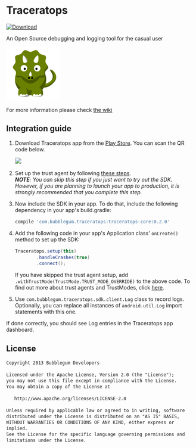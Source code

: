 Traceratops
===========
[ ![Download](https://api.bintray.com/packages/bubblegumdevs/Bubblegum/traceratops-sdk/images/download.svg) ](https://bintray.com/bubblegumdevs/Bubblegum/traceratops-sdk/_latestVersion)

An Open Source debugging and logging tool for the casual user

![](traceratops-app/src/main/res/mipmap-xxhdpi/ic_launcher.png)

For more information please check [the wiki][1]



Integration guide
-----------------

1. Download Traceratops app from the [Play Store](https://play.google.com/store/apps/details?id=com.bubblegum.traceratops.app). You can scan the QR code below.
   
   ![](https://cloud.githubusercontent.com/assets/1681767/12774900/4d20ccb8-ca6f-11e5-86aa-14ec68cb9096.png)
1. Set up the trust agent by following [these steps][2].  
_**NOTE**: You can skip this step if you just want to try out the SDK. However, if you are planning to launch your app to production, it is strongly recommended that you complete this step._
1. Now include the SDK in your app. To do that, include the following dependency in your app's build.gradle:

   ```groovy
   compile 'com.bubblegum.traceratops:traceratops-core:0.2.0'
   ```
1. Add the following code in your app's Application class' ```onCreate()``` method to set up the SDK:

    ```java
    Traceratops.setup(this)
            .handleCrashes(true)
            .connect();
    ```
   If you have skipped the trust agent setup, add ```.withTrustMode(TrustMode.TRUST_MODE_OVERRIDE)``` to the above code. To find out more about trust agents and TrustModes, click [here][3].
1. Use ```com.bubblegum.traceratops.sdk.client.Log``` class to record logs. Optionally, you can replace all instances of ```android.util.Log``` import statements with this one.

If done correctly, you should see Log entries in the Traceratops app dashboard.

License
--------

    Copyright 2013 Bubblegum Developers

    Licensed under the Apache License, Version 2.0 (the "License");
    you may not use this file except in compliance with the License.
    You may obtain a copy of the License at

       http://www.apache.org/licenses/LICENSE-2.0

    Unless required by applicable law or agreed to in writing, software
    distributed under the License is distributed on an "AS IS" BASIS,
    WITHOUT WARRANTIES OR CONDITIONS OF ANY KIND, either express or implied.
    See the License for the specific language governing permissions and
    limitations under the License.


 [1]: https://github.com/bubblegumdevs/traceratops/wiki
 [2]: https://github.com/bubblegumdevs/traceratops/wiki/trust-agent-setup
 [3]: https://github.com/bubblegumdevs/traceratops/wiki/why-trust-agent
 [ps]: https://play.google.com/store/apps/details?id=com.bubblegum.traceratops.app
